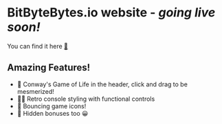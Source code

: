 # BitByteBytes.io website - <i>going live soon!</i>

You can find it here [:mage:](http://www.bitbytebytes.io)

## Amazing Features!

-   :genie: Conway's Game of Life in the header, click and drag to be mesmerized!
-   :mermaid: Retro console styling with functional controls
-   :elf: Bouncing game icons!
-   :lotus_position: Hidden bonuses too :grinning:
